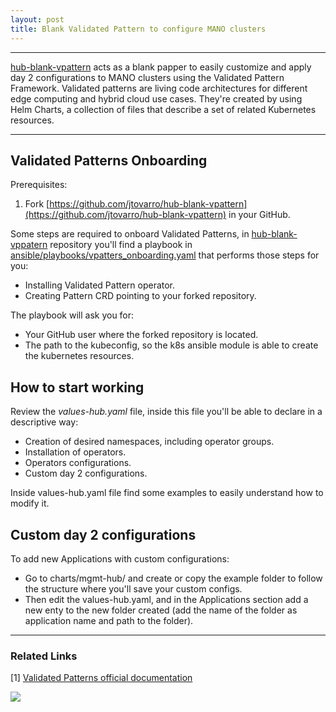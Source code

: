 ```yaml
---
layout: post
title: Blank Validated Pattern to configure MANO clusters
---
```


---
[hub-blank-vpattern](https://github.com/jtovarro/hub-blank-vpattern) acts as a blank papper to easily customize and apply day 2 configurations to MANO clusters using the Validated Pattern Framework. Validated patterns are living code architectures for different edge computing and hybrid cloud use cases. They're created by using Helm Charts, a collection of files that describe a set of related Kubernetes resources.

---

## Validated Patterns Onboarding

Prerequisites:
  
  1) Fork [https://github.com/jtovarro/hub-blank-vpattern](https://github.com/jtovarro/hub-blank-vpattern) in your GitHub.

Some steps are required to onboard Validated Patterns, in [hub-blank-vppatern](https://github.com/jtovarro/hub-blank-vpattern) repository you'll find a playbook in [ansible/playbooks/vpatters_onboarding.yaml](https://github.com/jtovarro/hub-blank-vpattern/blob/gmbros/ansible/playbooks/vpatterns_onboarding.yaml) that performs those steps for you:

  - Installing Validated Pattern operator.
  - Creating Pattern CRD pointing to your forked repository.

The playbook will ask you for:
  
  - Your GitHub user where the forked repository is located.
  - The path to the kubeconfig, so the k8s ansible module is able to create the kubernetes resources.

## How to start working

Review the *values-hub.yaml* file, inside this file you'll be able to declare in a descriptive way:
  
  - Creation of desired namespaces, including operator groups.
  - Installation of operators.
  - Operators configurations.
  - Custom day 2 configurations.

Inside values-hub.yaml file find some examples to easily understand how to modify it.

## Custom day 2 configurations

To add new Applications with custom configurations:

  - Go to charts/mgmt-hub/ and create or copy the example folder to follow the structure where you'll save your custom configs.
  - Then edit the values-hub.yaml, and in the Applications section add a new enty to the new folder created (add the name of the folder as application name and path to the folder).

---
### Related Links
[1] [Validated Patterns official documentation](https://validatedpatterns.io/)


<a href="https://www.buymeacoffee.com/techtovar"><img src="https://img.buymeacoffee.com/button-api/?text=Buy me a piece of fruit&emoji=🍌&slug=techtovar&button_colour=FFDD00&font_colour=000000&font_family=Cookie&outline_colour=000000&coffee_colour=ffffff" /></a>

